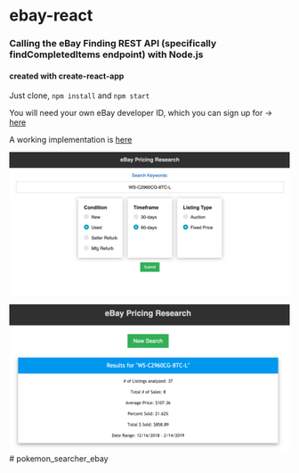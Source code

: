 # ebay-react

### Calling the eBay Finding REST API (specifically findCompletedItems endpoint) with Node.js

#### created with create-react-app

Just clone, `npm install` and `npm start`

You will need your own eBay developer ID, which you can sign up for -> [here](https://developer.ebay.com)

A working implementation is [here](https://ebayprice.herokuapp.com/)

![react frontend](https://github.com/aflansburg/ebay-react/blob/master/app-screenshot.png)

![react frontend](https://github.com/aflansburg/ebay-react/blob/master/app-screenshot-2.png)# pokemon_searcher_ebay

